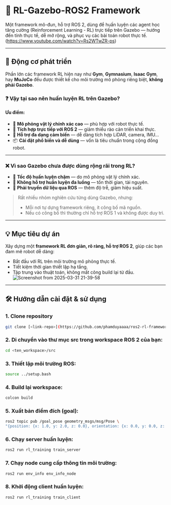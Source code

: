 # 🤖 RL-Gazebo-ROS2 Framework

Một framework mô-đun, hỗ trợ ROS 2, dùng để huấn luyện các agent học tăng cường (Reinforcement Learning - RL) trực tiếp trên Gazebo — hướng đến tính thực tế, dễ mở rộng, và phục vụ các bài toán robot thực tế. (https://www.youtube.com/watch?v=Rs2WTwZR-ps)

---

## 🚨 Động cơ phát triển

Phần lớn các framework RL hiện nay như **Gym**, **Gymnasium**, **Isaac Gym**, hay **MuJoCo** đều được thiết kế cho môi trường mô phỏng riêng biệt, **không phải Gazebo**.

### ❓ Vậy tại sao nên huấn luyện RL trên Gazebo?

#### Ưu điểm:
- 🎯 **Mô phỏng vật lý chính xác cao** — phù hợp với robot thực tế.
- 🤖 **Tích hợp trực tiếp với ROS 2** — giảm thiểu rào cản triển khai thực.
- 🧩 **Hỗ trợ đa dạng cảm biến** — dễ dàng tích hợp LiDAR, camera, IMU...
- 📦 **Cài đặt phổ biến và dễ dùng** — vốn là tiêu chuẩn trong cộng đồng robot.

---

### ❌ Vì sao Gazebo chưa được dùng rộng rãi trong RL?

- 🐢 **Tốc độ huấn luyện chậm** — do mô phỏng vật lý chính xác.
- 🧵 **Không hỗ trợ huấn luyện đa luồng** — tốn thời gian, tài nguyên.
- 🔄 **Phải truyền dữ liệu qua ROS** — thêm độ trễ, giảm hiệu suất.

> Rất nhiều nhóm nghiên cứu từng dùng Gazebo, nhưng:
> - Mỗi nơi tự dựng framework riêng, ít công bố mã nguồn.
> - Nếu có công bố thì thường chỉ hỗ trợ ROS 1 và không được duy trì.

---

## 💡 Mục tiêu dự án

Xây dựng một **framework RL đơn giản, rõ ràng, hỗ trợ ROS 2**, giúp các bạn đam mê robot dễ dàng:
- Bắt đầu với RL trên môi trường mô phỏng thực tế.
- Tiết kiệm thời gian thiết lập hạ tầng.
- Tập trung vào thuật toán, không mất công build lại từ đầu.
![Screenshot from 2025-03-31 21-39-58](https://github.com/user-attachments/assets/542ca3be-7b6d-433a-b8f2-d06ec47f6d25)

---

## 🛠️ Hướng dẫn cài đặt & sử dụng

### 1. Clone repository
```bash
git clone [<link-repo>](https://github.com/phamduyaaaa/ros2-rl-framework.git)
```
### 2. Di chuyển vào thư mục src trong workspace ROS 2 của bạn:
```bash
cd <ten_workspace>/src
```
### 3. Thiết lập môi trường ROS:
```bash
source ../setup.bash
```
### 4. Build lại workspace:
```bash
colcon build
```
### 5. Xuất bản điểm đích (goal):
```bash
ros2 topic pub /goal_pose geometry_msgs/msg/Pose \
"{position: {x: 1.0, y: 2.0, z: 0.0}, orientation: {x: 0.0, y: 0.0, z: 0.0, w: 1.0}}"
```
### 6. Chạy server huấn luyện:
```bash
ros2 run rl_training train_server
```
### 7. Chạy node cung cấp thông tin môi trường:
```bash
ros2 run env_info env_info_node
```
### 8. Khởi động client huấn luyện:
```bash
ros2 run rl_training train_client
```
